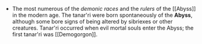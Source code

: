 - The most numerous of the *demonic races* and the *rulers* of the [[Abyss]] in the modern age. The tanar'ri were born spontaneously of the **Abyss**, although some bore signs of being altered by sibriexes or other creatures. Tanar'ri occurred when evil mortal souls enter the Abyss; the first tanar'ri was [[Demogorgon]].